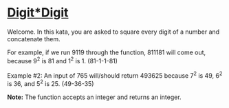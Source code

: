 # [Digit*Digit](https://www.codewars.com/kata/digit-star-digit "https://www.codewars.com/kata/546e2562b03326a88e000020")

Welcome. In this kata, you are asked to square every digit of a number and concatenate them.

For example, if we run 9119 through the function, 811181 will come out, because 9<sup>2</sup> is 81
and 1<sup>2</sup> is 1. (81-1-1-81)

Example #2: An input of 765 will/should return 493625 because 7<sup>2</sup> is 49, 6<sup>2</sup> is
36, and 5<sup>2</sup> is 25. (49-36-35)

**Note:** The function accepts an integer and returns an integer.